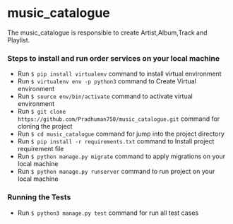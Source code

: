 # music_catalogue

The music_catalogue is responsible to create Artist,Album,Track and Playlist.


### Steps to install and run order services on your local machine
* Run `$ pip install virtualenv` command to install virtual environment
* Run `$ virtualenv env -p python3` command to Create Virtual environment
* Run `$ source env/bin/activate` command to activate virtual environment
* Run `$ git clone https://github.com/Pradhuman750/music_catalogue.git` command for cloning the project
* Run `$ cd music_catalogue` command for jump into the project directory
* Run `$ pip install -r requirements.txt` command to Install project requirement file
* Run `$ python manage.py migrate` command to apply migrations on your local machine
* Run `$ python manage.py runserver` command to run project on your local machine
    
### Running the Tests
* Run `$ python3 manage.py test` command for run all test cases
